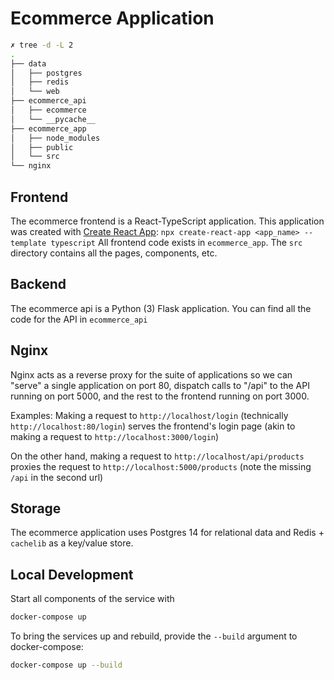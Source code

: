 # Ecommerce Application

```bash
✗ tree -d -L 2
.
├── data
│   ├── postgres
│   ├── redis
│   └── web
├── ecommerce_api
│   ├── ecommerce
│   └── __pycache__
├── ecommerce_app
│   ├── node_modules
│   ├── public
│   └── src
└── nginx
```

## Frontend
The ecommerce frontend is a React-TypeScript application. This application was created with [Create React App](https://create-react-app.dev/docs/adding-typescript/):
`npx create-react-app <app_name> --template typescript`
All frontend code exists in `ecommerce_app`. The `src` directory contains all the pages, components, etc. 

## Backend
The ecommerce api is a Python (3) Flask application. You can find all the code for the API in `ecommerce_api`

## Nginx
Nginx acts as a reverse proxy for the suite of applications so we can "serve" a single application on port 80, dispatch calls to "/api" to the API running on port 5000, and the rest to the frontend running on port 3000.

Examples:
Making a request to `http://localhost/login` (technically `http://localhost:80/login`) serves the frontend's login page (akin to making a request to `http://localhost:3000/login`)

On the other hand, making a request to `http://localhost/api/products` proxies the request to `http://localhost:5000/products` (note the missing `/api` in the second url)


## Storage
The ecommerce application uses Postgres 14 for relational data and Redis + `cachelib` as a key/value store.

## Local Development

Start all components of the service with 
```bash
docker-compose up
```

To bring the services up and rebuild, provide the `--build` argument to docker-compose:
```bash
docker-compose up --build
```
